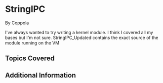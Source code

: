 # StringIPC
By Coppola

I've always wanted to try writing a kernel module. I think I covered all my bases but I'm not sure.
StringIPC_Updated contains the exact source of the module running on the VM

## Topics Covered

## Additional Information

